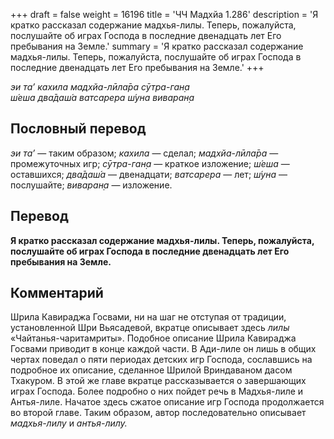 +++
draft = false
weight = 16196
title = 'ЧЧ Мадхйа 1.286'
description = 'Я кратко рассказал содержание мадхья-лилы. Теперь, пожалуйста, послушайте об играх Господа в последние двенадцать лет Его пребывания на Земле.'
summary = 'Я кратко рассказал содержание мадхья-лилы. Теперь, пожалуйста, послушайте об играх Господа в последние двенадцать лет Его пребывания на Земле.'
+++

_эи та’ кахила мадхйа-лӣла̄ра сӯтра-ган̣а  
ш́еша два̄даш́а ватсарера ш́уна виваран̣а_

## Пословный перевод

_эи_ _та’_ — таким образом; _кахила_ — сделал; _мадхйа_\-_лӣла̄ра_ — промежуточных игр; _сӯтра_\-_ган̣а_ — краткое изложение; _ш́еша_ — оставшихся; _два̄даш́а_ — двенадцати; _ватсарера_ — лет; _ш́уна_ — послушайте; _виваран̣а_ — изложение.

## Перевод

**Я кратко рассказал содержание мадхья-лилы. Теперь, пожалуйста, послушайте об играх Господа в последние двенадцать лет Его пребывания на Земле.**

## Комментарий

Шрила Кавираджа Госвами, ни на шаг не отступая от традиции, установленной Шри Вьясадевой, вкратце описывает здесь _лилы_ «Чайтанья-чаритамриты». Подобное описание Шрила Кавираджа Госвами приводит в конце каждой части. В Ади-лиле он лишь в общих чертах поведал о пяти периодах детских игр Господа, сославшись на подробное их описание, сделанное Шрилой Вриндаваном дасом Тхакуром. В этой же главе вкратце рассказывается о завершающих играх Господа. Более подробно о них пойдет речь в Мадхья-лиле и Антья-лиле. Начатое здесь сжатое описание игр Господа продолжается во второй главе. Таким образом, автор последовательно описывает _мадхья-лилу_ и _антья-лилу._
